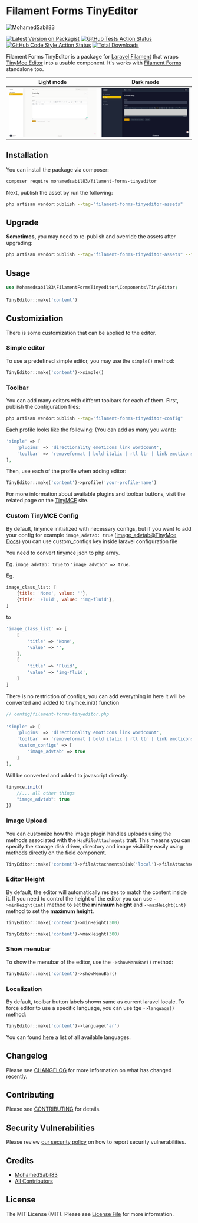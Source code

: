 # Filament Forms TinyEditor

<img src="https://banners.beyondco.de/Filament%20Forms%20TinyEditor.png?theme=light&packageManager=composer+require&packageName=mohamedsabil83%2Ffilament-forms-tinyeditor&pattern=autumn&style=style_1&description=By+MohamedSabil83&md=1&showWatermark=1&fontSize=100px&images=https%3A%2F%2Flaravel.com%2Fimg%2Flogomark.min.svg" alt="MohamedSabil83"/>

[![Latest Version on Packagist](https://img.shields.io/packagist/v/mohamedsabil83/filament-forms-tinyeditor.svg?style=flat-square)](https://packagist.org/packages/mohamedsabil83/filament-forms-tinyeditor)
[![GitHub Tests Action Status](https://img.shields.io/github/workflow/status/mohamedsabil83/filament-forms-tinyeditor/run-tests?label=tests)](https://github.com/mohamedsabil83/filament-forms-tinyeditor/actions?query=workflow%3Arun-tests+branch%3Amain)
[![GitHub Code Style Action Status](https://img.shields.io/github/workflow/status/mohamedsabil83/filament-forms-tinyeditor/Check%20&%20fix%20styling?label=code%20style)](https://github.com/mohamedsabil83/filament-forms-tinyeditor/actions?query=workflow%3A"Check+%26+fix+styling"+branch%3Amain)
[![Total Downloads](https://img.shields.io/packagist/dt/mohamedsabil83/filament-forms-tinyeditor.svg?style=flat-square)](https://packagist.org/packages/mohamedsabil83/filament-forms-tinyeditor)

Filament Forms TinyEditor is a package for [Laravel Filament](https://github.com/laravel-filament/filament) that wraps [TinyMce Editor](https://www.tiny.cloud) into a usable component. It's works with [Filament Forms](https://filamentadmin.com/docs/2.x/forms/installation) standalone too.

Light mode                           | Dark mode
:-----------------------------------:|:-----------------------------------:
![Light example](./art/editor.png)   | ![Dark example](./art/editor-dark.png)

## Installation

You can install the package via composer:

```bash
composer require mohamedsabil83/filament-forms-tinyeditor
```

Next, publish the asset by run the following:

```bash
php artisan vendor:publish --tag="filament-forms-tinyeditor-assets"
```

## Upgrade

**Sometimes,** you may need to re-publish and override the assets after upgrading:

```bash
php artisan vendor:publish --tag="filament-forms-tinyeditor-assets" --force
```

## Usage

```php
use Mohamedsabil83\FilamentFormsTinyeditor\Components\TinyEditor;

TinyEditor::make('content')
```

## Customiziation

There is some customization that can be applied to the editor.

### **Simple editor**

To use a predefined simple editor, you may use the `simple()` method:

```php
TinyEditor::make('content')->simple()
```

### **Toolbar**

You can add many editors with differnt toolbars for each of them. First, publish the configuration files:

```bash
php artisan vendor:publish --tag="filament-forms-tinyeditor-config"
```

Each profile looks like the following: (You can add as many you want):

```php
'simple' => [
    'plugins' => 'directionality emoticons link wordcount',
    'toolbar' => 'removeformat | bold italic | rtl ltr | link emoticons',
],
```

Then, use each of the profile when adding editor:

```php
TinyEditor::make('content')->profile('your-profile-name')
```

For more information about available plugins and toolbar buttons, visit the related page on the [TinyMCE](https://www.tiny.cloud/docs/advanced/available-toolbar-buttons) site.

### **Custom TinyMCE Config**

By default, tinymce initialized with necessary configs, but if you want to add your config for example `image_advtab: true` ([image_advtab@TinyMce Docs](https://www.tiny.cloud/docs/plugins/opensource/image/#exampleusingimage_advtab)) you can use custom_configs key inside laravel configuration file

You need to convert tinymce json to php array. 

Eg. `image_advtab: true` to `'image_advtab' => true`.

Eg. 
```js
image_class_list: [
    {title: 'None', value: ''},
    {title: 'Fluid', value: 'img-fluid'},
]
```
to
```php
'image_class_list' => [
    [
        'title' => 'None',
        'value' => '',
    ],
    [
        'title' => 'Fluid',
        'value' => 'img-fluid',
    ]
]
```

There is no restriction of configs, you can add everything in here it will be converted and added to tinymce.init() function

```php
// config/filament-forms-tinyeditor.php

'simple' => [
    'plugins' => 'directionality emoticons link wordcount',
    'toolbar' => 'removeformat | bold italic | rtl ltr | link emoticons',
    'custom_configs' => [
        'image_advtab' => true
    ]
],
```

Will be converted and added to javascript directly.
```js
tinymce.init({
    //... all other things
    "image_advtab": true
})
```
### **Image Upload**
You can customize how the image plugin handles uploads using the methods associated with the `HasFileAttachments` trait. This measns you can specify the storage disk driver, directory and image visibility easily using methods directly on the field component.
```php
TinyEditor::make('content')->fileAttachmentsDisk('local')->fileAttachmentsVisibility('public')->fileAttachmentsDirectory('uploads');
```

### **Editor Height**

By default, the editor will automatically resizes to match the content inside it. If you need to control the height of the editor you can use `->minHeight(int)` method to set the **minimum height** and `->maxHeight(int)` method to set the **maximum height**.

```php
TinyEditor::make('content')->minHeight(300)
```

```php
TinyEditor::make('content')->maxHeight(300)
```

### **Show menubar**

To show the menubar of the editor, use the `->showMenuBar()` method:

```php
TinyEditor::make('content')->showMenuBar()
```

### **Localization**

By default, toolbar button labels shown same as current laravel locale. To force editor to use a specific language, you can use tge `->language()` method:

```php
TinyEditor::make('content')->language('ar')
```

You can found [here](https://github.com/mohamedsabil83/filament-forms-tinyeditor/tree/main/resources/dist/tinymce/langs) a list of all available languages.

## Changelog

Please see [CHANGELOG](CHANGELOG.md) for more information on what has changed recently.

## Contributing

Please see [CONTRIBUTING](.github/CONTRIBUTING.md) for details.

## Security Vulnerabilities

Please review [our security policy](../../security/policy) on how to report security vulnerabilities.

## Credits

-   [MohamedSabil83](https://github.com/mohamedsabil83)
-   [All Contributors](../../contributors)

## License

The MIT License (MIT). Please see [License File](LICENSE.md) for more information.
